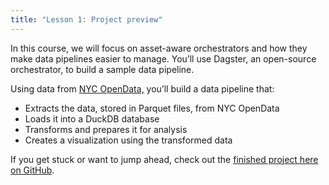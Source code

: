 ```yaml
---
title: "Lesson 1: Project preview"
---
```


In this course, we will focus on asset-aware orchestrators and how they make data pipelines easier to manage. You’ll use Dagster, an open-source orchestrator, to build a sample data pipeline.

Using data from [NYC OpenData,](https://opendata.cityofnewyork.us/) you’ll build a data pipeline that:

- Extracts the data, stored in Parquet files, from NYC OpenData
- Loads it into a DuckDB database
- Transforms and prepares it for analysis
- Creates a visualization using the transformed data

If you get stuck or want to jump ahead, check out the [finished project here on GitHub](https://github.com/dagster-io/project-dagster-university).